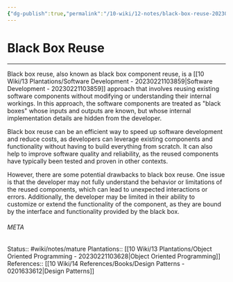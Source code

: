 ```yaml
---
{"dg-publish":true,"permalink":"/10-wiki/12-notes/black-box-reuse-20230215072008/"}
---
```


# Black Box Reuse
---
Black box reuse, also known as black box component reuse, is a [[10 Wiki/13 Plantations/Software Development - 20230221103859\|Software Development - 20230221103859]] approach that involves reusing existing software components without modifying or understanding their internal workings. In this approach, the software components are treated as "black boxes" whose inputs and outputs are known, but whose internal implementation details are hidden from the developer.

Black box reuse can be an efficient way to speed up software development and reduce costs, as developers can leverage existing components and functionality without having to build everything from scratch. It can also help to improve software quality and reliability, as the reused components have typically been tested and proven in other contexts.

However, there are some potential drawbacks to black box reuse. One issue is that the developer may not fully understand the behavior or limitations of the reused components, which can lead to unexpected interactions or errors. Additionally, the developer may be limited in their ability to customize or extend the functionality of the component, as they are bound by the interface and functionality provided by the black box.



###### META
Status:: #wiki/notes/mature 
Plantations:: [[10 Wiki/13 Plantations/Object Oriented Programming - 20230221103628\|Object Oriented Programming]]
References:: [[10 Wiki/14 References/Books/Design Patterns - 0201633612\|Design Patterns]]
